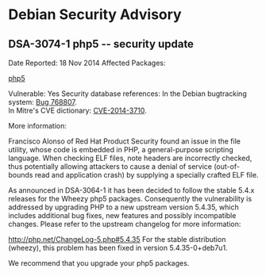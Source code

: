 
Debian Security Advisory
========================


DSA-3074-1 php5 -- security update
----------------------------------



Date Reported:
18 Nov 2014
Affected Packages:

[php5](https://packages.debian.org/src:php5)

Vulnerable:
Yes
Security database references:
In the Debian bugtracking system: [Bug 768807](https://bugs.debian.org/cgi-bin/bugreport.cgi?bug=768807).  
In Mitre's CVE dictionary: [CVE-2014-3710](https://security-tracker.debian.org/tracker/CVE-2014-3710).  

More information:

Francisco Alonso of Red Hat Product Security found an issue in the file
utility, whose code is embedded in PHP, a general-purpose scripting
language. When checking ELF files, note headers are incorrectly
checked, thus potentially allowing attackers to cause a denial of
service (out-of-bounds read and application crash) by supplying a
specially crafted ELF file.


As announced in DSA-3064-1 it has been decided to follow the stable
5.4.x releases for the Wheezy php5 packages. Consequently the
vulnerability is addressed by upgrading PHP to a new upstream version
5.4.35, which includes additional bug fixes, new features and possibly
incompatible changes. Please refer to the upstream changelog for more
information:


<http://php.net/ChangeLog-5.php#5.4.35>
For the stable distribution (wheezy), this problem has been fixed in
version 5.4.35-0+deb7u1.


We recommend that you upgrade your php5 packages.





